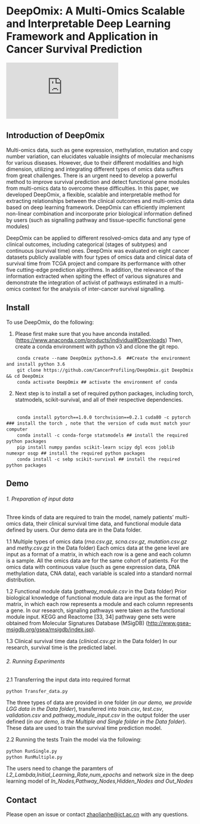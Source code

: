 # DeepOmix: A Multi-Omics Scalable and Interpretable Deep Learning Framework and Application in Cancer Survival Prediction

  ![image](https://github.com/CancerProfiling/DeepOmix/blob/main/Fig1.pdf)
  
## Introduction of DeepOmix  
Multi-omics data, such as gene expression, methylation, mutation and copy number variation, can elucidates valuable insights of molecular mechanisms for various diseases. However, due to their different modalities and high dimension, utilizing and integrating different types of omics data suffers from great challenges. There is an urgent need to develop a powerful method to improve survival prediction and detect functional gene modules from multi-omics data to overcome these difficulties. In this paper, we developed DeepOmix, a flexible, scalable and interpretable method for extracting relationships between the clinical outcomes and multi-omics data based on deep learning framework. DeepOmix can efficiently implement non-linear combination and incorporate prior biological information defined by users (such as signalling pathway and tissue-specific functional gene modules) 

DeepOmix can be applied to different resolved-omics data and any type of clinical outcomes, including categorical (stages of subtypes) and continuous (survival time) ones. DeepOmix was evaluated on eight cancer datasets publicly available with four types of omics data and clinical data of survival time from TCGA project and compare its performance with other five cutting-edge prediction algorithms. In addition, the relevance of the information extracted when spiting the effect of various signatures and demonstrate the integration of activist of pathways estimated in a multi-omics context for the analysis of inter-cancer survival signalling.

## Install
To use DeepOmix, do the following:

1.	Please first make sure that you have anconda installed. (https://www.anaconda.com/products/individual#Downloads)  Then, create a conda environment with python v3 and clone the git repo.
```
    conda create --name DeepOmix python=3.6  ##Create the environment and install python 3.6
    git clone https://github.com/CancerProfiling/DeepOmix.git DeepOmix && cd DeepOmix
    conda activate DeepOmix ## activate the environment of conda
```
2.	Next step is to install a set of required python packages, including torch, statmodels, scikit-survival, and all of their respective dependencies.
```
    
    conda install pytorch==1.0.0 torchvision==0.2.1 cuda80 -c pytorch ### install the torch , note that the version of cuda must match your computer
    conda install -c conda-forge statsmodels ## install the required python packages
    pip install numpy pandas scikit-learn scipy dgl ecos joblib numexpr osqp ## install the required python packages
    conda install -c sebp scikit-survival ## install the required python packages
```

## Demo
###### 1.	Preparation of input data
  Three kinds of data are required to train the model, namely patients’ multi-omics data, their clinical survival time data, and functional module data defined by users. Our demo data are in the Data folder. 
  
1.1	Multiple types of omics data (*rna.csv.gz, scna.csv.gz, mutation.csv.gz* and *methy.csv.gz* in the Data folder)
Each omics data at the gene level are input as a format of a matrix, in which each row is a gene and each column is a sample. All the omics data are for the same cohort of patients. For the omics data with continuous value (such as gene expression data, DNA methylation data, CNA data), each variable is scaled into a standard normal distribution.

1.2	Functional module data (*pathway_module.csv* in the Data folder)
Prior biological knowledge of functional module data are input as the format of matrix, in which each row represents a module and each column represents a gene. In our research, signaling pathways were taken as the functional module input. KEGG and Reactome [33, 34] pathway gene sets were obtained from Molecular Signatures Database (MSigDB) (http://www.gsea-msigdb.org/gsea/msigdb/index.jsp).

1.3	Clinical survival time data (*clinical.csv.gz* in the Data folder)
In our research, survival time is the predicted label.
  
###### 2.	Running Experiments
2.1	Transferring the input data into required format
```
python Transfer_data.py 
```
  The three types of data are provided in one folder (*in our demo, we provide LGG data in the Data folder*), transferred into *train.csv*, *test.csv*, *validation.csv* and *pathway_module_input.csv* in the output folder the user defined (*in our demo, is the Multiple and Single folder in the Data folder*). 
  These data are used to train the survival time prediction model.

2.2	Running the tests
Train the model via the following:

```
python RunSingle.py
python RunMultiple.py
```
The users need to change the paramters of *L2_Lambda,Initial_Learning_Rate,num_epochs* and network size in the deep learning model of *In_Nodes,Pathway_Nodes,Hidden_Nodes and Out_Nodes*


## Contact

Please open an issue or contact zhaolianhe@ict.ac.cn with any questions.
